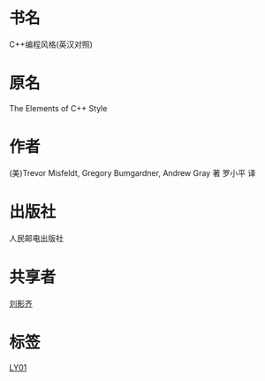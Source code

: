 # 书名 #
C++编程风格(英汉对照)

# 原名 #
The Elements of C++ Style

# 作者 #
(美)Trevor Misfeldt, Gregory Bumgardner, Andrew Gray 著
罗小平 译

# 出版社 #
人民邮电出版社

# 共享者 #
[刘影齐](LY.md)

# 标签 #
[LY01](LY01.md)